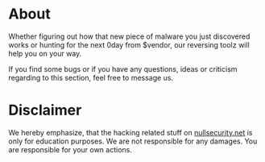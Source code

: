 About
=====
Whether figuring out how that new piece of malware you just discovered works or
hunting for the next 0day from $vendor, our reversing toolz will help you on
your way.

If you find some bugs or if you have any questions, ideas or criticism regarding
to this section, feel free to message us.

Disclaimer
==========
We hereby emphasize, that the hacking related stuff on
[nullsecurity.net](http://nullsecurity.net) is only for education purposes.
We are not responsible for any damages. You are responsible for your own
actions.

